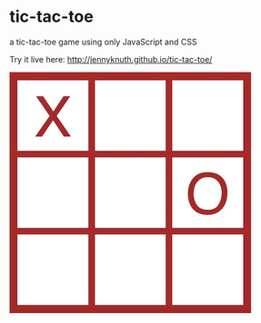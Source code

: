 # tic-tac-toe
a tic-tac-toe game using only JavaScript and CSS

Try it live here: http://jennyknuth.github.io/tic-tac-toe/

![](tictactoe.jpg)
